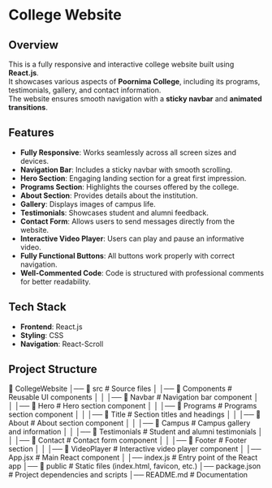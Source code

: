 # College Website

## Overview
This is a fully responsive and interactive college website built using **React.js**.  
It showcases various aspects of **Poornima College**, including its programs, testimonials, gallery, and contact information.  
The website ensures smooth navigation with a **sticky navbar** and **animated transitions**.

## Features
- **Fully Responsive**: Works seamlessly across all screen sizes and devices.  
- **Navigation Bar**: Includes a sticky navbar with smooth scrolling.  
- **Hero Section**: Engaging landing section for a great first impression.  
- **Programs Section**: Highlights the courses offered by the college.  
- **About Section**: Provides details about the institution.  
- **Gallery**: Displays images of campus life.  
- **Testimonials**: Showcases student and alumni feedback.  
- **Contact Form**: Allows users to send messages directly from the website.  
- **Interactive Video Player**: Users can play and pause an informative video.  
- **Fully Functional Buttons**: All buttons work properly with correct navigation.  
- **Well-Commented Code**: Code is structured with professional comments for better readability.  

## Tech Stack
- **Frontend**: React.js  
- **Styling**: CSS  
- **Navigation**: React-Scroll  

## Project Structure
📂 CollegeWebsite
│── 📂 src # Source files
│ │── 📂 Components # Reusable UI components
│ │ │── 📂 Navbar # Navigation bar component
│ │ │── 📂 Hero # Hero section component
│ │ │── 📂 Programs # Programs section component
│ │ │── 📂 Title # Section titles and headings
│ │ │── 📂 About # About section component
│ │ │── 📂 Campus # Campus gallery and information
│ │ │── 📂 Testimonials # Student and alumni testimonials
│ │ │── 📂 Contact # Contact form component
│ │ │── 📂 Footer # Footer section
│ │ │── 📂 VideoPlayer # Interactive video player component
│ │── App.jsx # Main React component
│ │── index.js # Entry point of the React app
│── 📂 public # Static files (index.html, favicon, etc.)
│── package.json # Project dependencies and scripts
│── README.md # Documentation
